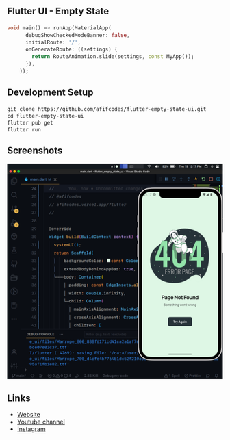 ## Flutter UI - Empty State

```dart
void main() => runApp(MaterialApp(
      debugShowCheckedModeBanner: false,
      initialRoute: '/',
      onGenerateRoute: ((settings) {
        return RouteAnimation.slide(settings, const MyApp());
      }),
    ));
```

## Development Setup
```
git clone https://github.com/afifcodes/flutter-empty-state-ui.git
cd flutter-empty-state-ui
flutter pub get
flutter run
```

## Screenshots
<img src="screenshots/1.png" />

## Links

* [Website](https://afifcodes.vercel.app/flutter)
* [Youtube channel](https://youtube.com/afifcodes)
* [Instagram](https://instagram.com/afifcodes)